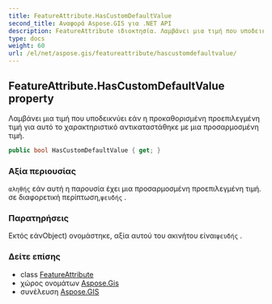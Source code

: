 ```yaml
---
title: FeatureAttribute.HasCustomDefaultValue
second_title: Αναφορά Aspose.GIS για .NET API
description: FeatureAttribute ιδιοκτησία. Λαμβάνει μια τιμή που υποδεικνύει εάν η προκαθορισμένη προεπιλεγμένη τιμή για αυτό το χαρακτηριστικό αντικαταστάθηκε με μια προσαρμοσμένη τιμή.
type: docs
weight: 60
url: /el/net/aspose.gis/featureattribute/hascustomdefaultvalue/
---
```

## FeatureAttribute.HasCustomDefaultValue property

Λαμβάνει μια τιμή που υποδεικνύει εάν η προκαθορισμένη προεπιλεγμένη τιμή για αυτό το χαρακτηριστικό αντικαταστάθηκε με μια προσαρμοσμένη τιμή.

```csharp
public bool HasCustomDefaultValue { get; }
```

### Αξία περιουσίας

`αληθής` εάν αυτή η παρουσία έχει μια προσαρμοσμένη προεπιλεγμένη τιμή. σε διαφορετική περίπτωση,`ψευδής` .

### Παρατηρήσεις

Εκτός εάνObject) ονομάστηκε, αξία αυτού του ακινήτου είναι`ψευδής` .

### Δείτε επίσης

* class [FeatureAttribute](../)
* χώρος ονομάτων [Aspose.Gis](../../featureattribute/)
* συνέλευση [Aspose.GIS](../../../)


